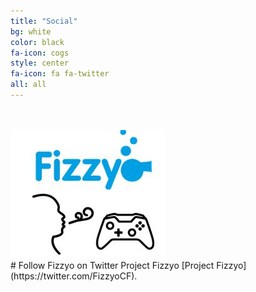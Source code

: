 ```yaml
---
title: "Social"
bg: white
color: black
fa-icon: cogs
style: center
fa-icon: fa fa-twitter
all: all
---
```

<br>
<br>
<img src="/img/FizzyoIcon.jpg" alt="Fizzyo">
<br>
# Follow Fizzyo on Twitter
Project Fizzyo [Project Fizzyo](https://twitter.com/FizzyoCF).
<p>
<br>
<br>
<br>
